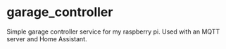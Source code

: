 # garage_controller
Simple garage controller service for my raspberry pi. 
Used with an MQTT server and Home Assistant.
